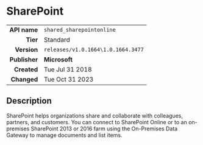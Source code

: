 # SharePoint
| | |
|-:|-|
|**API name**|`shared_sharepointonline`|
|**Tier**|Standard|
|**Version**|`releases/v1.0.1664\1.0.1664.3477`|
|**Publisher**|**Microsoft**|
|**Created**|Tue Jul 31 2018|
|**Changed**|Tue Oct 31 2023|

## Description
SharePoint helps organizations share and collaborate with colleagues, partners, and customers. You can connect to SharePoint Online or to an on-premises SharePoint 2013 or 2016 farm using the On-Premises Data Gateway to manage documents and list items.
